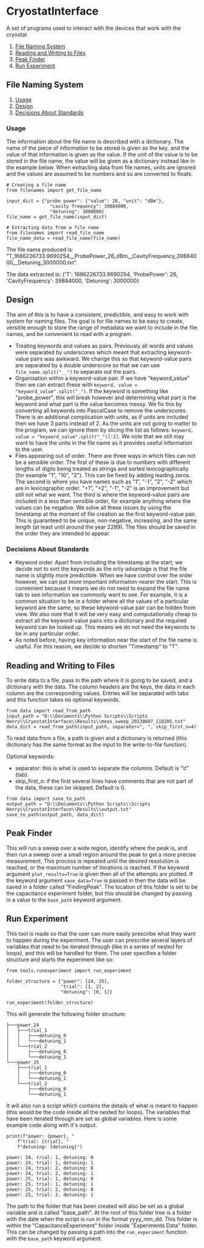 # CryostatInterface
A set of programs used to interact with the devices that work with the cryostat

1. [File Naming System](#file-naming-system)
1. [Reading and Writing to Files](#reading-and-writing-to-files)
1. [Peak Finder](#peak-finder)
1. [Run Experiment](#run-experiment)

## File Naming System

1. [Usage](#usage)
1. [Design](#design)
1. [Decisions About Standards](#decisions-about-standards)

### Usage

The information about the file name is described with a dictionary. The name of the piece of information to be stored is given as the key, and the value of that information is given as the value. If the unit of the value is to be stored in the file name, the value will be given as a dictionary instead like in the example below. When extracting data from file names, units are ignored and the values are assumed to be numbers and so are converted to floats.

```
# Creating a file name
from filenames import get_file_name

input_dict = {"probe power": {"value": 26, "unit": "dBm"},
                "cavity frequency": 39884000,
                "detuning": 3000000}
file_name = get_file_name(input_dict)

# Extracting data from a file name
from filenames import read_file_name
file_name_data = read_file_name(file_name)
```

The file name produced is: "T_1686226733.9690254__ProbePower_26_dBm__CavityFrequency_39884000__Detuning_3000000.txt".

The data extracted is: {'T': 1686226733.9690254, 'ProbePower': 26, 'CavityFrequency': 39884000, 'Detuning': 3000000}

## Design

The aim of this is to have a consistent, predictible, and easy to work with system for naming files. The goal is for file names to be easy to create, versitile enough to store the range of metadata we want to include in the file names, and be convenient to read with a program.

- Treating keywords and values as pairs. Previously all words and values were separated by underscores which meant that extracting keyword-value pairs was awkward. We change this so that keyword-value pairs are separated by a double underscore so that we can use `file_name.split("__")` to separate out the pairs.
- Organisation within a keyword-value pair. If we have "keyword_value" then we can extract these with `keyword, value = "keyword_value".split("_")`. If the keyword is something like "probe_power", this will break however and determining what part is the keyword and what part is the value becomes messy. We fix this by converting all keywords into PascalCase to remove the underscores. There is an additional complication with units, as if units are included then we have 3 parts instead of 2. As the units are not going to matter to the program, we can ignore them by slicing the list as follows: `keyword, value = "keyword_value".split("_")[:2]`. We note that we still may want to have the units in the file name as it provides useful information to the user.
- Files appearing out of order. There are three ways in which files can not be a sensible order. The first of these is due to numbers with different lengths of digits being treated as strings and sorted lexicographically (for example "1", "10", "2"). This can be fixed by adding leading zeros. The second is where you have names such as "1", "-1", "2", "-2" which are in lexicographic order. "+1", "+2", "-1", "-2" is an improvement but still not what we want. The third is where the keyword-value pairs are included in a less than sensible order, for example anything where the values can be negative. We solve all these issues by using the timestamp at the moment of file creation as the first keyword-value pair. This is guaranteed to be unique, non-negative, increasing, and the same length (at least until around the year 2289). The files should be saved in the order they are intended to appear.

### Decisions About Standards

- Keyword order. Apart from including the timestamp at the start, we decide not to sort the keywords as the only advantage is that the file name is slightly more predictible. When we have control over the order however, we can put more important information nearer the start. This is convenient because it means we do not need to expand the file name tab to see information we commonly want to see. For example, it is a common situation to be in a folder where all the values of a particular keyword are the same, so these keyword-value pair can be hidden from view. We also note that it will be very easy and computationally cheap to extract all the keyword-value pairs into a dictionary and the required keyword can be looked up. This means we do not need the keywords to be in any particular order.
- As noted before, having key information near the start of the file name is useful. For this reason, we decide to shorten "Timestamp" to "T".

## Reading and Writing to Files

To write data to a file, pass in the path where it is going to be saved, and a dictionary with the data. The column headers are the keys, the data in each column are the corresponding values. Entries will be separated with tabs and this function takes no optional keywords.

```
from data import read_from_path
input_path = "D:\\Documents\\Python Scripts\\Scripts Henry\\CryostatInterface\\Results\\meas_sweep_20230607_110205.txt"
data_dict = read_from_path(input_path, separater=", ", skip_first_n=4)
```

To read data from a file, a path is given and a dictionary is returned (this dictionary has the same format as the input to the write-to-file function).

Optional keywords:
- separator: this is what is used to separate the columns. Default is "\t" (tab).
- skip_first_n: if the first several lines have comments that are not part of the data, these can be skipped. Default is 0.

```
from data import save_to_path
output_path = "D:\\Documents\\Python Scripts\\Scripts Henry\\CryostatInterface\\Results\\output.txt"
save_to_path(output_path, data_dict)
```

## Peak Finder

This will run a sweep over a wide region, identify where the peak is, and then run a sweep over a small region around the peak to get a more precise measurement. This process is repeated until the desired resolution is reached, or the maximum number of iterations is reached. If the keyword argument `plot_results=True` is given then all of the attempts are plotted. If the keyword argument `save_data=True` is passed in then the data will be saved in a folder called "FindingPeak". The location of this folder is set to be the capacitance experiment folder, but this should be changed by passing in a value to the `base_path` keyword argument.

## Run Experiment

This tool is made so that the user can more easily prescribe what they want to happen during the experiment. The user can prescribe several layers of variables that need to be iterated through (like in a series of nested for loops), and this will be handled for them. The user specifies a folder structure and starts the experiment like so:

```
from tools.runexperiment import run_experiment

folder_structure = {"power": [24, 25],
                    "trial": [1, 2],
                    "detuning": [0, 1]}

run_experiment(folder_structure)
```

This will generate the following folder structure:

```
├───power_24
│   ├───trial_1
│   │   ├───detuning_0
│   │   └───detuning_1
│   └───trial_2
│       ├───detuning_0
│       └───detuning_1
└───power_25
    ├───trial_1
    │   ├───detuning_0
    │   └───detuning_1
    └───trial_2
        ├───detuning_0
        └───detuning_1
```

It will also run a script which contains the details of what is meant to happen (this would be the code inside all the nested for loops). The variables that have been iterated through are set as global variables. Here is some example code along with it's output.
```
print(f"power: {power}, "
    f"trial: {trial}, "
    f"detuning: {detuning}")
```

```
power: 24, trial: 1, detuning: 0
power: 24, trial: 1, detuning: 1
power: 24, trial: 2, detuning: 0
power: 24, trial: 2, detuning: 1
power: 25, trial: 1, detuning: 0
power: 25, trial: 1, detuning: 1
power: 25, trial: 2, detuning: 0
power: 25, trial: 2, detuning: 1
```

The path to the folder that has been created will also be set as a global variable and is called "base_path". At the root of this folder tree is a folder with the date when the script is run in the format yyyy_mm_dd. This folder is within the "CapacitanceExperiment" folder inside "Experiments Data" folder. This can be changed by passing a path into the `run_experiment` function with the `base_path` keyword argument.